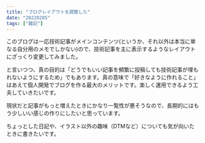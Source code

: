 ```yaml
---
title: "ブログレイアウトを調整した"
date: "20220205"
tags: ["雑記"]
---
```


このブログは一応技術記事がメインコンテンツ(というか、それ以外は本当に単なる自分用のメモでしかない)ので、技術記事を主に表示するようなレイアウトにざっくり変更してみました。

と言いつつ、真の目的は「どうでもいい記事を頻繁に投稿しても技術記事が埋もれないようにするため」でもあります。真の意味で「好きなように作れること」はあえて個人開発でブログを作る最大のメリットです。楽しく運用できるよう工夫していきたいです。

現状だと記事がもっと増えたときにかなり一覧性が悪そうなので、長期的にはもう少しいい感じの作りにしたいと思っています。

ちょっとした日記や、イラスト以外の趣味（DTMなど）についても気が向いたときに書きたいです。
